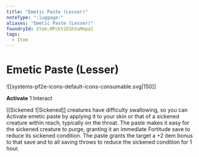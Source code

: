 ```yaml
---
title: "Emetic Paste (Lesser)"
noteType: ":luggage:"
aliases: "Emetic Paste (Lesser)"
foundryId: Item.MPckt2D1hSuMepa1
tags:
  - Item
---
```


# Emetic Paste (Lesser)
![[systems-pf2e-icons-default-icons-consumable.svg|150]]

**Activate** 1 Interact

[[Sickened 1|Sickened]] creatures have difficulty swallowing, so you can Activate emetic paste by applying it to your skin or that of a sickened creature within reach, typically on the throat. The paste makes it easy for the sickened creature to purge, granting it an immediate Fortitude save to reduce its sickened condition. The paste grants the target a +2 item bonus to that save and to all saving throws to reduce the sickened condition for 1 hour.
